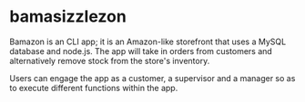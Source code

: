 # bamasizzlezon

Bamazon is an CLI app; it is an Amazon-like storefront that uses a MySQL database and node.js. The app will take in orders from customers and alternatively remove stock from the store's inventory.

Users can engage the app as a customer, a supervisor and a manager so as to execute different functions within the app.
